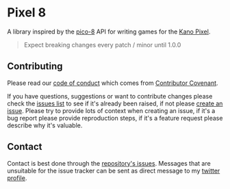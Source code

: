 # Pixel 8

A library inspired by the [pico-8][pico-8] API for writing games for the 
[Kano Pixel][pixel-kit].

> Expect breaking changes every patch / minor until 1.0.0


## Contributing

Please read our [code of conduct][code-of-conduct] which comes from 
[Contributor Covenant][contributor-covenant].

If you have questions, suggestions or want to contribute changes please check 
the [issues list][issues] to see if it's already been raised, if not please 
[create an issue][new-issue]. Please try to provide lots of context when 
creating an issue, if it's a bug report please provide reproduction steps, if 
it's a feature request please describe why it's valuable.


## Contact

Contact is best done through the [repository's issues][issues]. Messages that 
are unsuitable for the issue tracker can be sent as direct message to my 
[twitter profile][twitter-profile].

[code-of-conduct]: ./code-of-conduct.md
[contributor-covenant]: https://www.contributor-covenant.org
[issues]: https://github.com/thaggie/pixel-8/issues
[new-issue]: https://github.com/thaggie/pixel-8/issues/new
[pico-8]: https://www.lexaloffle.com/pico-8.php
[pixel-kit]: https://kano.me/store/us/products/pixel-kit
[twitter-profile]: https://twitter.com/thaggie